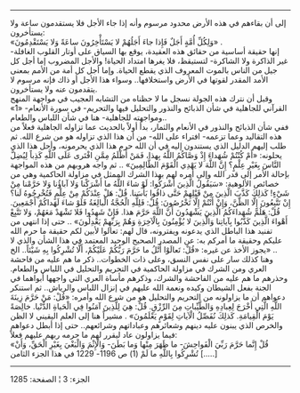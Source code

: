 ------------------------------------------------------------------------

إلى أن بقاءهم في هذه الأرض محدود مرسوم وأنه إذا جاء الأجل فلا يستقدمون
ساعة ولا يستأخرون:  
«وَلِكُلِّ أُمَّةٍ أَجَلٌ فَإِذا جاءَ أَجَلُهُمْ لا يَسْتَأْخِرُونَ ساعَةً وَلا يَسْتَقْدِمُونَ» .  
إنها حقيقة أساسية من حقائق هذه العقيدة، يوقع بها السياق على أوتار القلوب
الغافلة- غير الذاكرة ولا الشاكرة- لتستيقظ، فلا يغرها امتداد الحياة!
والأجل المضروب إما أجل كل جيل من الناس بالموت المعروف الذي يقطع الحياة.
وإما أجل كل أمة من الأمم بمعنى الأمد المقدر لقوتها في الأرض واستخلافها..
وسواء هذا الأجل أو ذاك فإنه مرسوم لا يتقدمون عنه ولا يستأخرون.  
وقبل أن نترك هذه الجولة نسجل ما لا حظناه من التشابه العجيب في مواجهة
المنهج القرآني للجاهلية في شأن الذبائح والنذور والتحليل فيها والتحريم-
في سورة الأنعام- «1» ومواجهته للجاهلية- هنا في شأن اللباس والطعام..  
ففي شأن الذبائح والنذور في الأنعام والثمار، بدأ أولاً بالحديث عما تزاوله
الجاهلية فعلاً من هذه التقاليد وعما تزعمه- افتراء على الله- من أن هذا
الذي تزاوله هو من شرع الله. ثم طلب إليهم الدليل الذي يستندون إليه في أن
الله حرم هذا الذي يحرمونه، وأحل هذا الذي يحلونه: «أَمْ كُنْتُمْ شُهَداءَ إِذْ وَصَّاكُمُ
اللَّهُ بِهذا، فَمَنْ أَظْلَمُ مِمَّنِ افْتَرى عَلَى اللَّهِ كَذِباً لِيُضِلَّ النَّاسَ بِغَيْرِ عِلْمٍ؟ إِنَّ اللَّهَ
لا يَهْدِي الْقَوْمَ الظَّالِمِينَ» .. ثم واجه هروبهم من هذه المواجهة بإحالة الأمر
إلى قدر الله وإلى أمره لهم بهذا الشرك الممثل في مزاولة الحاكمية وهي من
خصائص الألوهية: «سَيَقُولُ الَّذِينَ أَشْرَكُوا: لَوْ شاءَ اللَّهُ ما أَشْرَكْنا وَلا آباؤُنا
وَلا حَرَّمْنا مِنْ شَيْءٍ! كَذلِكَ كَذَّبَ الَّذِينَ مِنْ قَبْلِهِمْ حَتَّى ذاقُوا بَأْسَنا. قُلْ: هَلْ عِنْدَكُمْ
مِنْ عِلْمٍ فَتُخْرِجُوهُ لَنا؟ إِنْ تَتَّبِعُونَ إِلَّا الظَّنَّ، وَإِنْ أَنْتُمْ إِلَّا تَخْرُصُونَ: قُلْ: فَلِلَّهِ
الْحُجَّةُ الْبالِغَةُ فَلَوْ شاءَ لَهَداكُمْ أَجْمَعِينَ. قُلْ: هَلُمَّ شُهَداءَكُمُ الَّذِينَ يَشْهَدُونَ أَنَّ
اللَّهَ حَرَّمَ هذا. فَإِنْ شَهِدُوا فَلا تَشْهَدْ مَعَهُمْ، وَلا تَتَّبِعْ أَهْواءَ الَّذِينَ كَذَّبُوا
بِآياتِنا وَالَّذِينَ لا يُؤْمِنُونَ بِالْآخِرَةِ وَهُمْ بِرَبِّهِمْ يَعْدِلُونَ» .. حتى إذا انتهى من
تفنيد هذا الباطل الذي يدعونه ويفترونه، قال لهم: تعالوا لأبين لكم حقيقة
ما حرم الله عليكم وحقيقة ما أمركم به: عن المصدر الصحيح الوحيد المعتمد في
هذا الشأن والذي لا يجوز الأخذ عن غيره: «قُلْ: تَعالَوْا أَتْلُ ما حَرَّمَ رَبُّكُمْ
عَلَيْكُمْ، أَلَّا تُشْرِكُوا بِهِ شَيْئاً.. الخ» ..  
وهنا كذلك سار على نفس النسق، وعلى ذات الخطوات.. ذكر ما هم عليه من فاحشة
العري ومن الشرك في مزاولة الحاكمية في التحريم والتحليل في اللباس
والطعام. وحذرهم ما هم عليه من الفاحشة والشرك، وذكرهم مأساة العري التي
واجهها أبواهما في الجنة بفعل الشيطان وكيده ونعمة الله عليهم في إنزال
اللباس والرياش.. ثم استنكر دعواهم أن ما يزاولونه من التحريم والتحليل هو
من شرع الله وأمره: «قُلْ: مَنْ حَرَّمَ زِينَةَ اللَّهِ الَّتِي أَخْرَجَ لِعِبادِهِ وَالطَّيِّباتِ مِنَ
الرِّزْقِ. قُلْ: هِيَ لِلَّذِينَ آمَنُوا فِي الْحَياةِ الدُّنْيا. خالِصَةً يَوْمَ الْقِيامَةِ. كَذلِكَ نُفَصِّلُ
الْآياتِ لِقَوْمٍ يَعْلَمُونَ» . مشيراً هنا إلى العلم اليقيني لا الظن والخرص الذي
يبنون عليه دينهم وشعائرهم وعباداتهم وشرائعهم.. حتى إذا أبطل دعواهم فيما
يزاولون عاد ليقرر لهم ما حرمه ربهم عليهم فعلاً:  
«قُلْ إِنَّما حَرَّمَ رَبِّيَ الْفَواحِشَ- ما ظَهَرَ مِنْها وَما بَطَنَ- وَالْإِثْمَ وَالْبَغْيَ بِغَيْرِ الْحَقِّ،
وَأَنْ تُشْرِكُوا بِاللَّهِ ما لَمْ (1) ص 1196- 1229 في هذا الجزء الثامن \[.....\]

------------------------------------------------------------------------

الجزء: 3 ¦ الصفحة: 1285

